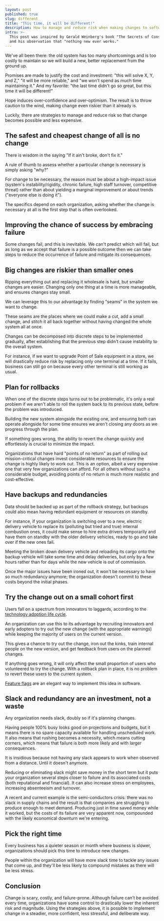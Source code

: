 ```yaml
---
layout: post
published: true
slug: different
title: "This time, it will be different!"
description: How to manage and reduce risk when making changes to software?
intro: >-
  This post was inspired by Gerald Weinberg's book "The Secrets of Consulting"
  and his observation that "nothing new ever works."
---
```


We've all been there: the old system has too many shortcomings and is too costly
to maintain so we will build a new, better replacement from the ground up.

Promises are made to justify the cost and investment: "this will solve X, Y, and
Z," "it will be more reliable," and "we won't spend as much time maintaining
it." And my favorite: "the last time didn't go so great, but this time it will
be different!"

Hope induces over-confidence and over-optimism. The result is to throw caution
to the wind, making change even riskier than it already is.

Luckily, there are strategies to manage and reduce risk so that change becomes
possible and less expensive.

## The safest and cheapest change of all is no change

There is wisdom in the saying "If it ain't broke, don't fix it."

A rule of thumb to assess whether a particular change is necessary is simply
asking "why?"

For change to be necessary, the reason must be about a high-impact issue
(system's instability/rigidity, chronic failure, high staff turnover,
competitive threat) rather than about yielding a marginal improvement or about
trends ("everyone else is doing it").

The specifics depend on each organization, asking whether the change is
necessary at all is the first step that is often overlooked.

## Improving the chance of success by embracing failure

Some changes fail, and this is inevitable. We can't predict which will fail, but
as long as we accept that failure is a possible outcome then we can take steps
to reduce the occurrence of failure and mitigate its consequences.

## Big changes are riskier than smaller ones

Ripping everything out and replacing it wholesale is hard, but smaller changes
are easier. Changing only one thing at a time is more manageable, and ensures
changes stay small.

We can leverage this to our advantage by finding "seams" in the system we want
to change.

These seams are the places where we could make a cut, add a small change, and
stitch it all back together without having changed the whole system all at once.

Changes can be decomposed into discrete steps to be implemented gradually, after
establishing that the previous step didn't cause instability to the overall
system.

For instance, if we want to upgrade Point of Sale equipment in a store, we will
drastically reduce risk by replacing only one terminal at a time. If it fails,
business can still go on because every other terminal is still working as usual.

## Plan for rollbacks

When one of the discrete steps turns out to be problematic, it's only a real
problem if we aren't able to roll the system back to its previous state, before
the problem was introduced.

Building the new system alongside the existing one, and ensuring both can
operate alongside for some time ensures we aren't closing any doors as we
progress through the plan.

If something goes wrong, the ability to revert the change quickly and
effortlessly is crucial to minimize the impact.

Organizations that have hard "points of no return" as part of rolling out
mission-critical changes invest considerable resources to ensure the change is
highly likely to work out. This is an option, albeit a very expensive one that
very few organizations can afford. For all others without such a considerable
budget, avoiding points of no return is much more realistic and cost-effective.

## Have backups and redundancies

Data should be backed up as part of the rollback strategy, but backups could
also mean having redundant equipment or resources on standby.

For instance, if your organization is switching over to a new, electric delivery
vehicle to replace its (polluting but tried and true) internal combustion ones,
it could make sense to hire extra drivers temporarily and have them on standby
with the older delivery vehicles, ready to go and take over if the new ones
fail.

Meeting the broken down delivery vehicle and reloading its cargo onto the backup
vehicle will take some time and delay deliveries, but only by a few hours rather
than for days while the new vehicle is out of commission.

Once the major issues have been ironed out, it won't be necessary to have so
much redundancy anymore; the organization doesn't commit to these costs beyond
the initial phases.

## Try the change out on a small cohort first

Users fall on a spectrum from innovators to laggards, according to the
[technology adoption life
cycle](https://en.wikipedia.org/wiki/Technology_adoption_life_cycle).

An organization can use this to its advantage by recruiting innovators and early
adopters to try out the new change (with the appropriate warnings) while keeping
the majority of users on the current version.

This gives a chance to try out the change, iron out the kinks, train internal
people on the new version, and get feedback from users on the planned changes.

If anything goes wrong, it will only affect the small proportion of users who
volunteered to try the change. With a rollback plan in place, it is no problem
to revert these users to the current system.

[Feature flags](https://en.wikipedia.org/wiki/Feature_toggle) are an elegant way
to implement this idea in software.

## Slack and redundancy are an investment, not a waste

Any organization needs slack, doubly so if it's planning changes.

Having people 100% busy looks good on projections and budgets, but it means
there is no spare capacity available for handling unscheduled work. It also
means that rushing becomes a necessity, which means cutting corners, which means
that failure is both more likely and with larger consequences.

It is insidious because not having any slack appears to work when observed from
a distance. Until it doesn't anymore.

Reducing or eliminating slack might save money in the short term but it puts
your organization several steps closer to failure and its associated costs (both
reputational and financial). It can also increase stress on employees,
increasing absenteeism and turnover.

A recent and current example is the semi-conductors crisis: there was no slack
in supply chains and the result is that companies are struggling to produce
enough to meet demand. Producing just in time saved money while it worked, but
the costs of its failure are very apparent now, compounded with the likely
economical downturn we're entering.

## Pick the right time

Every business has a quieter season or month where business is slower,
organizations should pick this time to introduce new changes.

People within the organization will have more slack time to tackle any issues
that come up, and they'll be less likely to compound mistakes as there will be
less stress.

## Conclusion

Change is scary, costly, and failure-prone. Although failure can't be avoided
every time, organizations have some control to drastically lower the inherent
risk and magnitude. Using the strategies above, it is possible to implement
change in a steadier, more confident, less stressful, and deliberate way.
